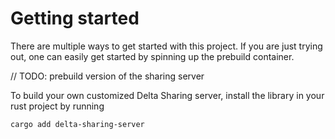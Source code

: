 # Getting started

There are multiple ways to get started with this project. If you are just trying out, one can easily get started by spinning up the prebuild container. 

// TODO: prebuild version of the sharing server

To build your own customized Delta Sharing server, install the library in your rust project by running

```cargo add delta-sharing-server```

